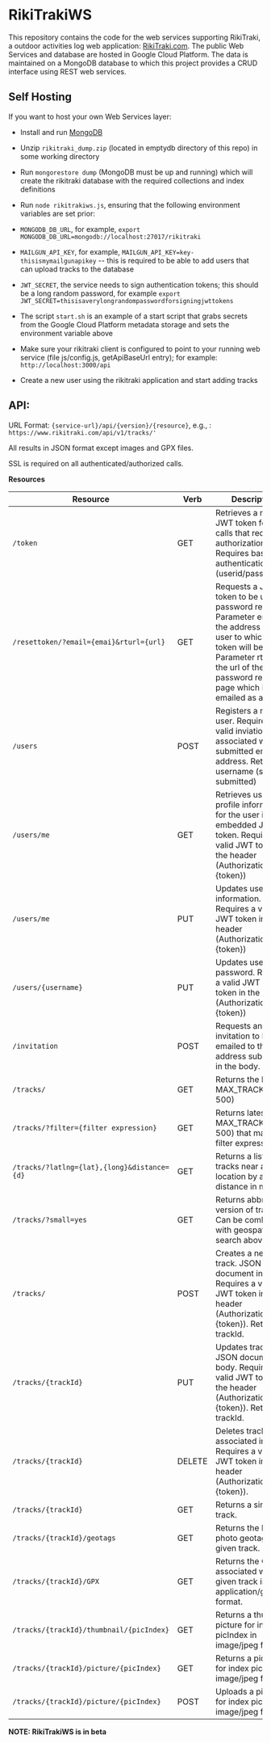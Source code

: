 # RikiTrakiWS

This repository contains the code for the web services supporting RikiTraki, a outdoor activities log web application: [RikiTraki.com](https://www.rikitraki.com). The public Web Services and database are hosted in Google Cloud Platform. The data is maintained on a MongoDB database to which this project provides a CRUD interface using REST web services.

## Self Hosting

If you want to host your own Web Services layer:

* Install and run [MongoDB](https://www.mongodb.com/)

* Unzip ```rikitraki_dump.zip``` (located in emptydb directory of this repo) in some working directory

* Run ```mongorestore dump``` (MongoDB must be up and running) which will create the rikitraki database with the required collections and index definitions

* Run ```node rikitrakiws.js```, ensuring that the following environment variables are set prior:

 * ```MONGODB_DB_URL```, for example, ```export MONGODB_DB_URL=mongodb://localhost:27017/rikitraki```

 * ```MAILGUN_API_KEY```, for example, ```MAILGUN_API_KEY=key-thisismymailgunapikey``` -- this is required to be able to add users that can upload tracks to the database

  * ```JWT_SECRET```, the service needs to sign authentication tokens; this should be a long random password, for example ```export JWT_SECRET=thisisaverylongrandompasswordforsigningjwttokens```

* The script ```start.sh``` is an example of a start script that grabs secrets from the Google Cloud Platform metadata storage and sets the environment variable above

* Make sure your rikitraki client is configured to point to your running web service (file js/config.js, getApiBaseUrl entry); for example: ```http://localhost:3000/api```

* Create a new user using the rikitraki application and start adding tracks

## API:

URL Format: `{service-url}/api/{version}/{resource}`, e.g., : `https://www.rikitraki.com/api/v1/tracks/'`

All results in JSON format except images and GPX files.

SSL is required on all authenticated/authorized calls.

**Resources**

|Resource|Verb|Description|Status Codes|
|---|---|---|---|
|`/token`|GET|Retrieves a new JWT token for API calls that require authorization. Requires basic authentication (userid/password)|200:&nbsp;Success<br>401:&nbsp;Unauthorized
|`/resettoken/?email={emai}&rturl={url}`|GET|Requests a JWT token to be used for password reset. Parameter email is the address of the user to which the token will be sent. Parameter rturl is the url of the password reset page which is emailed as a link.|200:&nbsp;Success<br>404:&nbsp;User&nbsp;not&nbsp;found
|`/users`|POST|Registers a new user. Requires a valid inviation code associated with a submitted email address. Returns username (same as submitted)|201:&nbsp;Success<br>400:&nbsp;Invalid input<br>401:&nbsp;Unauthorized<br>404:&nbsp;Missing&nbsp;invitation&nbsp;code<br>422:&nbsp;Duplicate<br>507:&nbsp;Database&nbsp;error
|`/users/me`|GET|Retrieves user profile information for the user in the embedded JWT token. Requires a valid JWT token in the header (Authorization: JWT {token})|200:&nbsp;Success<br>401:&nbsp;Unauthorized<br>404:&nbsp;User&nbsp;not&nbsp;found
|`/users/me`|PUT|Updates user profile information. Requires a valid JWT token in the header (Authorization: JWT {token})|204:&nbsp;Success<br>400:&nbsp;Invalid&nbsp;input<br>401:&nbsp;Unauthorized<br>404:&nbsp;User&nbsp;not&nbsp;found<br>422:&nbsp;Duplicate&nbsp;email&nbsp;address<br>507:&nbsp;Database&nbsp;error
|`/users/{username}`|PUT|Updates user password. Requires a valid JWT reset token in the header (Authorization: JWT {token})|204:&nbsp;Success<br>400:&nbsp;Invalid&nbsp;input<br>401:&nbsp;Unauthorized<br>507:&nbsp;Database&nbsp;error
|`/invitation`|POST|Requests an invitation to be emailed to the address submitted in the body.|204:&nbsp;Success<br>400:&nbsp;Invalid&nbsp;input<br>429:&nbsp;Invitation&nbsp;count&nbsp;exceeded
|`/tracks/`|GET|Returns the latest MAX_TRACKS (limit 500) |200:&nbsp;Success<br>404:&nbsp;Not found
|`/tracks/?filter={filter expression}`|GET|Returns latest MAX_TRACKS (limit 500) that match filter expression.|200:&nbsp;Success<br>404:&nbsp;Not found
|`/tracks/?latlng={lat},{long}&distance={d}`|GET|Returns a list of tracks near a given location by a given distance in meters.|200:&nbsp;Success<br>404:&nbsp;Not found
|`/tracks/?small=yes`|GET|Returns abbreviated version of track list. Can be combined with geospatial search above.|200:&nbsp;Success<br>404:&nbsp;Not found
|`/tracks/`|POST|Creates a new track. JSON document in body. Requires a valid JWT token in the header (Authorization: JWT {token}). Returns trackId.|201:&nbsp;Success<br>400:&nbsp;Invalid input<br>401:&nbsp;Unauthorized<br>507:&nbsp;Database&nbsp;error
|`/tracks/{trackId}`|PUT|Updates track info. JSON document in body. Requires a valid JWT token in the header (Authorization: JWT {token}). Returns trackId.|200:&nbsp;Success<br>400:&nbsp;Invalid input<br>401:&nbsp;Unauthorized<br>403:&nbsp;Forbidden<br>507:&nbsp;Database&nbsp;error
|`/tracks/{trackId}`|DELETE|Deletes track and associated images. Requires a valid JWT token in the header (Authorization: JWT {token}).|204:&nbsp;Success<br>401:&nbsp;Unauthorized<br>403:&nbsp;Forbidden<br>507:&nbsp;Database&nbsp;error
|`/tracks/{trackId}`|GET|Returns a single track.|200:&nbsp;Success<br>404:&nbsp;Not found
|`/tracks/{trackId}/geotags`|GET|Returns the list of photo geotags for a given track.|200:&nbsp;Success<br>404:&nbsp;Not found
|`/tracks/{trackId}/GPX`|GET|Returns the GPX file associated with a given track in application/gpx+xml format.|200:&nbsp;Success<br>404:&nbsp;Not found
|`/tracks/{trackId}/thumbnail/{picIndex}`|GET|Returns a thumbnail picture for index picIndex in image/jpeg format.|200:&nbsp;Success<br>404:&nbsp;Not found
|`/tracks/{trackId}/picture/{picIndex}`|GET|Returns a picture for index picIndex in image/jpeg format.|200:&nbsp;Success<br>404:&nbsp;Not found
|`/tracks/{trackId}/picture/{picIndex}`|POST|Uploads a picture for index picIndex in image/jpeg format.|201:&nbsp;Success<br>404:&nbsp;Not found<br>507:&nbsp;Database error







**NOTE: RikiTrakiWS is in beta**
